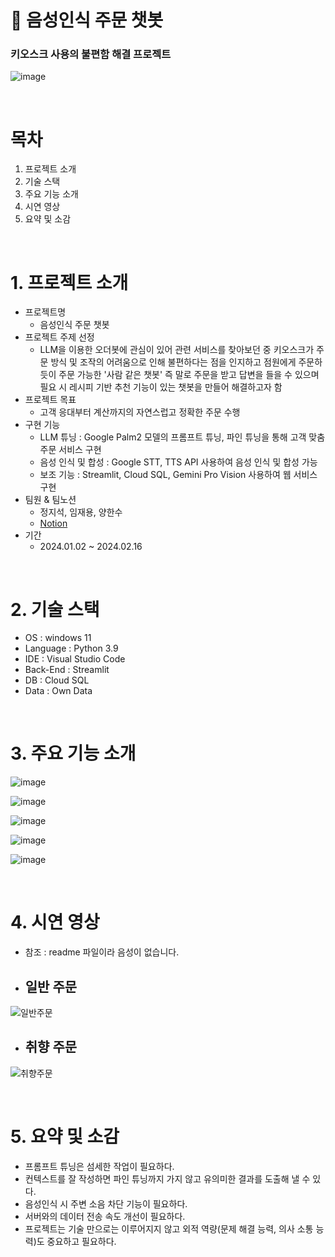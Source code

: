 # :information_desk_person: 음성인식 주문 챗봇

### 키오스크 사용의 불편함 해결 프로젝트

![image](https://github.com/sessac-final/orderbot/assets/145187337/1cb6a2b6-fed6-4058-8881-2d0dbfc8737e)

<br>

# 목차
1. 프로젝트 소개
2. 기술 스택
3. 주요 기능 소개
4. 시연 영상
5. 요약 및 소감

<br>

# 1. 프로젝트 소개
- 프로젝트명
    - 음성인식 주문 챗봇
- 프로젝트 주제 선정
    - LLM을 이용한 오더봇에 관심이 있어 관련 서비스를 찾아보던 중 키오스크가 주문 방식 및 조작의 어려움으로 인해 불편하다는 점을 인지하고 점원에게 주문하듯이 주문 가능한 '사람 같은 챗봇' 즉 말로 주문을 받고 답변을 들을 수 있으며 필요 시 레시피 기반 추천 기능이 있는 챗봇을 만들어 해결하고자 함
- 프로젝트 목표
    - 고객 응대부터 계산까지의 자연스럽고 정확한 주문 수행
- 구현 기능
    - LLM 튜닝 : Google Palm2 모델의 프롬프트 튜닝, 파인 튜닝을 통해 고객 맞춤 주문 서비스 구현
    - 음성 인식 및 합성 : Google STT, TTS API 사용하여 음성 인식 및 합성 가능
    - 보조 기능 : Streamlit, Cloud SQL, Gemini Pro Vision 사용하여 웹 서비스 구현
- 팀원 & 팀노션
    - 정지석, 임재용, 양한수
    - [Notion](https://busy-dart-75b.notion.site/6b2c4f5d42bc4ed3835a9c42dcb614d2)
- 기간
    - 2024.01.02 ~ 2024.02.16

<br>

# 2. 기술 스택
- OS : windows 11 <br>
- Language : Python 3.9 <br>
- IDE : Visual Studio Code <br>
- Back-End : Streamlit <br>
- DB : Cloud SQL <br>
- Data : Own Data <br>

<br>

# 3. 주요 기능 소개
![image](https://github.com/sessac-final/orderbot/assets/145187337/438202f4-720a-49f5-b182-b67970d01e06)

![image](https://github.com/sessac-final/orderbot/assets/145187337/1e7b092d-0322-481d-ac19-d15a0c5c0af4)

![image](https://github.com/sessac-final/orderbot/assets/145187337/592306c6-9396-4487-a836-f9fbafb9ac5b)

![image](https://github.com/sessac-final/orderbot/assets/145187337/f0e18726-6e60-4390-ab45-b574dc4568ff)

![image](https://github.com/sessac-final/orderbot/assets/145187337/73f458c3-719b-401a-8738-4168dd2faae5)

<br>

# 4. 시연 영상
- 참조 : readme 파일이라 음성이 없습니다.

- ## 일반 주문
![일반주문](https://github.com/sessac-final/orderbot/assets/145187337/09534d2f-2d69-4463-a34d-302af9f9e80c)

- ## 취향 주문
![취향주문](https://github.com/sessac-final/orderbot/assets/145187337/e6093ec6-11e7-47d6-8daf-0c01390b07de)

<br>

# 5. 요약 및 소감
- 프롬프트 튜닝은 섬세한 작업이 필요하다.
- 컨텍스트를 잘 작성하면 파인 튜닝까지 가지 않고 유의미한 결과를 도출해 낼 수 있다.
- 음성인식 시 주변 소음 차단 기능이 필요하다.
- 서버와의 데이터 전송 속도 개선이 필요하다.
- 프로젝트는 기술 만으로는 이루어지지 않고 외적 역량(문제 해결 능력, 의사 소통 능력)도 중요하고 필요하다.
